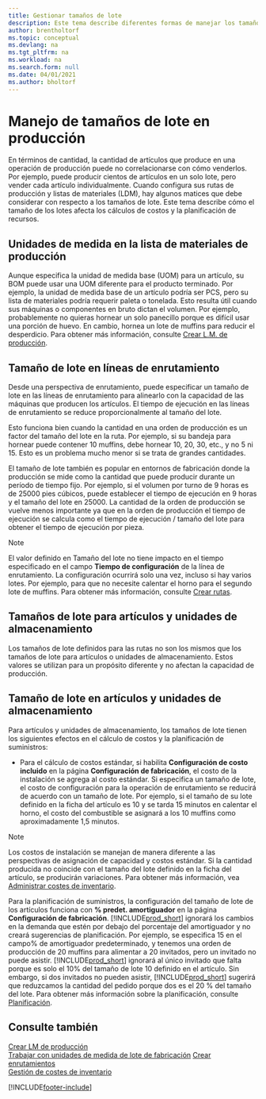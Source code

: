 ```yaml
---
title: Gestionar tamaños de lote
description: Este tema describe diferentes formas de manejar los tamaños de lote.
author: brentholtorf
ms.topic: conceptual
ms.devlang: na
ms.tgt_pltfrm: na
ms.workload: na
ms.search.form: null
ms.date: 04/01/2021
ms.author: bholtorf
---
```


# <a name="handling-lot-sizes-in-production"></a><a name="handling-lot-sizes-in-production"></a><a name="handling-lot-sizes-in-production"></a>Manejo de tamaños de lote en producción
En términos de cantidad, la cantidad de artículos que produce en una operación de producción puede no correlacionarse con cómo venderlos. Por ejemplo, puede producir cientos de artículos en un solo lote, pero vender cada artículo individualmente. Cuando configura sus rutas de producción y listas de materiales (LDM), hay algunos matices que debe considerar con respecto a los tamaños de lote. Este tema describe cómo el tamaño de los lotes afecta los cálculos de costos y la planificación de recursos.

## <a name="units-of-measure-in-production-bill-of-materials"></a><a name="units-of-measure-in-production-bill-of-materials"></a><a name="units-of-measure-in-production-bill-of-materials"></a>Unidades de medida en la lista de materiales de producción
Aunque especifica la unidad de medida base (UOM) para un artículo, su BOM puede usar una UOM diferente para el producto terminado. Por ejemplo, la unidad de medida base de un artículo podría ser PCS, pero su lista de materiales podría requerir paleta o tonelada. Esto resulta útil cuando sus máquinas o componentes en bruto dictan el volumen. Por ejemplo, probablemente no quieras hornear un solo panecillo porque es difícil usar una porción de huevo. En cambio, hornea un lote de muffins para reducir el desperdicio. Para obtener más información, consulte [Crear L.M. de producción](production-how-to-create-production-boms.md).

## <a name="lot-size-on-routing-lines"></a><a name="lot-size-on-routing-lines"></a><a name="lot-size-on-routing-lines"></a>Tamaño de lote en líneas de enrutamiento
Desde una perspectiva de enrutamiento, puede especificar un tamaño de lote en las líneas de enrutamiento para alinearlo con la capacidad de las máquinas que producen los artículos. El tiempo de ejecución en las líneas de enrutamiento se reduce proporcionalmente al tamaño del lote. 

Esto funciona bien cuando la cantidad en una orden de producción es un factor del tamaño del lote en la ruta. Por ejemplo, si su bandeja para hornear puede contener 10 muffins, debe hornear 10, 20, 30, etc., y no 5 ni 15.  Esto es un problema mucho menor si se trata de grandes cantidades.

El tamaño de lote también es popular en entornos de fabricación donde la producción se mide como la cantidad que puede producir durante un período de tiempo fijo. Por ejemplo, si el volumen por turno de 9 horas es de 25000 pies cúbicos, puede establecer el tiempo de ejecución en 9 horas y el tamaño del lote en 25000.
La cantidad de la orden de producción se vuelve menos importante ya que en la orden de producción el tiempo de ejecución se calcula como el tiempo de ejecución / tamaño del lote para obtener el tiempo de ejecución por pieza.
 
> [!NOTE]
> El valor definido en Tamaño del lote no tiene impacto en el tiempo especificado en el campo **Tiempo de configuración** de la línea de enrutamiento. La configuración ocurrirá solo una vez, incluso si hay varios lotes. Por ejemplo, para que no necesite calentar el horno para el segundo lote de muffins. Para obtener más información, consulte [Crear rutas](production-how-to-create-routings.md).

## <a name="lot-sizes-for-items-and-stockkeeping-units"></a><a name="lot-sizes-for-items-and-stockkeeping-units"></a><a name="lot-sizes-for-items-and-stockkeeping-units"></a>Tamaños de lote para artículos y unidades de almacenamiento
Los tamaños de lote definidos para las rutas no son los mismos que los tamaños de lote para artículos o unidades de almacenamiento. Estos valores se utilizan para un propósito diferente y no afectan la capacidad de producción. 

## <a name="lot-size-on-item-and-stockkeeping-units"></a><a name="lot-size-on-item-and-stockkeeping-units"></a><a name="lot-size-on-item-and-stockkeeping-units"></a>Tamaño de lote en artículos y unidades de almacenamiento
Para artículos y unidades de almacenamiento, los tamaños de lote tienen los siguientes efectos en el cálculo de costos y la planificación de suministros:

* Para el cálculo de costos estándar, si habilita **Configuración de costo incluido** en la página **Configuración de fabricación**, el costo de la instalación se agrega al costo estándar. Si especifica un tamaño de lote, el costo de configuración para la operación de enrutamiento se reducirá de acuerdo con un tamaño de lote. Por ejemplo, si el tamaño de su lote definido en la ficha del artículo es 10 y se tarda 15 minutos en calentar el horno, el costo del combustible se asignará a los 10 muffins como aproximadamente 1,5 minutos. 

> [!NOTE]
> Los costos de instalación se manejan de manera diferente a las perspectivas de asignación de capacidad y costos estándar. Si la cantidad producida no coincide con el tamaño del lote definido en la ficha del artículo, se producirán variaciones. Para obtener más información, vea [Administrar costes de inventario](finance-manage-inventory-costs.md). <!--not sure that I got this part right seems to repeat the first example.-->

Para la planificación de suministros, la configuración del tamaño de lote de los artículos funciona con **% predet. amortiguador** en la página **Configuración de fabricación**. [!INCLUDE[prod_short](includes/prod_short.md)] ignorará los cambios en la demanda que estén por debajo del porcentaje del amortiguador y no creará sugerencias de planificación. Por ejemplo, se especifica 15 en el campo% de amortiguador predeterminado, y tenemos una orden de producción de 20 muffins para alimentar a 20 invitados, pero un invitado no puede asistir. [!INCLUDE[prod_short](includes/prod_short.md)] ignorará al único invitado que falta porque es solo el 10% del tamaño de lote 10 definido en el artículo. Sin embargo, si dos invitados no pueden asistir, [!INCLUDE[prod_short](includes/prod_short.md)] sugerirá que reduzcamos la cantidad del pedido porque dos es el 20 % del tamaño del lote. Para obtener más información sobre la planificación, consulte [Planificación](production-planning.md).

## <a name="see-also"></a><a name="see-also"></a><a name="see-also"></a>Consulte también
[Crear LM de producción](production-how-to-create-production-boms.md)  
[Trabajar con unidades de medida de lote de fabricación](production-how-to-use-the-manufacturing-batch-unit-of-measure.md)
[Crear enrutamientos](production-how-to-create-routings.md)  
[Gestión de costes de inventario](finance-manage-inventory-costs.md)


[!INCLUDE[footer-include](includes/footer-banner.md)]
